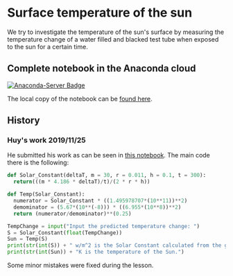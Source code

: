 # Surface temperature of the sun

We try to investigate the temperature of the sun's surface by measuring the temperature change of a water filled and blacked test tube when exposed to the sun for a certain time.

## Complete notebook in the Anaconda cloud

[![Anaconda-Server Badge](https://anaconda.org/kreier/sun-surface-temperature/badges/version.svg)](https://anaconda.org/kreier/sun-surface-temperature)

The local copy of the notebook can be [found here](sun-surface-temperature.ipynb).

## History
### Huy's work 2019/11/25

He submitted his work as can be seen in [this notebook](sun-surface-temperature_Huy_2019-11-25.ipynb). The main code there is the following:

```py
def Solar_Constant(deltaT, m = 30, r = 0.011, h = 0.1, t = 300):
  return(((m * 4.186 * deltaT)/t)/(2 * r * h))

def Temp(Solar_Constant):
  numerator = Solar_Constant * ((1.495978707*(10**11))**2)
  demominator = (5.67*(10**(-8))) * ((6.955*(10**8))**2)
  return (numerator/demominator)**(0.25)

TempChange = input("Input the predicted temperature change: ")
S = Solar_Constant(float(TempChange))
Sun = Temp(S)
print(str(int(S)) + " w/m^2 is the Solar Constant calculated from the given change in temperature.")
print(str(int(Sun)) + "K is the temperature of the Sun.")
```

Some minor mistakes were fixed during the lesson.
